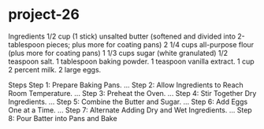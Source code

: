 # project-26
Ingredients
1/2 cup (1 stick) unsalted butter (softened and divided into 2-tablespoon pieces; plus more for coating pans)
2 1/4 cups all-purpose flour (plus more for coating pans)
1 1/3 cups sugar (white granulated)
1/2 teaspoon salt.
1 tablespoon baking powder.
1 teaspoon vanilla extract.
1 cup 2 percent milk.
2 large eggs.

Steps
Step 1: Prepare Baking Pans. ...
Step 2: Allow Ingredients to Reach Room Temperature. ...
Step 3: Preheat the Oven. ...
Step 4: Stir Together Dry Ingredients. ...
Step 5: Combine the Butter and Sugar. ...
Step 6: Add Eggs One at a Time. ...
Step 7: Alternate Adding Dry and Wet Ingredients. ...
Step 8: Pour Batter into Pans and Bake